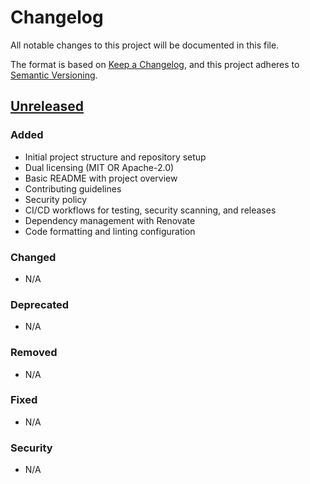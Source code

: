 # Changelog

All notable changes to this project will be documented in this file.

The format is based on [Keep a Changelog](https://keepachangelog.com/en/1.1.0/),
and this project adheres to [Semantic Versioning](https://semver.org/spec/v2.0.0.html).

## [Unreleased]

### Added
- Initial project structure and repository setup
- Dual licensing (MIT OR Apache-2.0)
- Basic README with project overview
- Contributing guidelines
- Security policy
- CI/CD workflows for testing, security scanning, and releases
- Dependency management with Renovate
- Code formatting and linting configuration

### Changed
- N/A

### Deprecated
- N/A

### Removed
- N/A

### Fixed
- N/A

### Security
- N/A

[Unreleased]: https://github.com/timvw/openai-ergonomic/compare/v0.0.0...HEAD